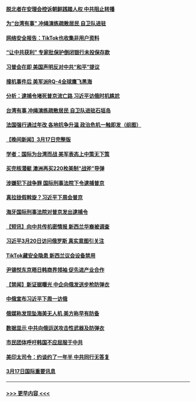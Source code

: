 #### [脱北者在安理会控诉朝鲜践踏人权 中共阻止转播](../pages/prog202/a103671616.md?t=03190643) 
#### [为“台湾有事” 冲绳演练疏散居民 自卫队进驻](../pages/prog202/a103671568.md?t=03190643) 
#### [网络安全报告：TikTok也收集非用户资料](../pages/prog202/a103671567.md?t=03190643) 
#### [“让中共获利” 专家批保护倒闭银行未投保存款](../pages/prog202/a103671476.md?t=03190643) 
#### [习普会在即 美国声明反对中共“和平”提议](../pages/prog202/a103671487.md?t=03190643) 
#### [撞机事件后 美军派RQ-4全球鹰飞黑海](../pages/prog202/a103671482.md?t=03190643) 
#### [分析：逮捕令堵死普京流亡路 习近平访俄时机尴尬](../pages/prog202/a103671470.md?t=03190643) 
#### [台湾有事 冲绳演练疏散居民 自卫队进驻石垣岛](../pages/prog202/a103671450.md?t=03190643) 
#### [法国强行通过年改 各地抗争升温 政治危机一触即发（组图）](../pages/prog202/a103671428.md?t=03190643) 
#### [【晚间新闻】3月17日完整版](../pages/prog202/a103671370.md?t=03190643) 
#### [学者：国际为台湾而战 美军表态上中策无下策](../pages/prog202/a103671400.md?t=03190643) 
#### [买完核潜艇 澳洲再买220枚美制“战斧”导弹](../pages/prog202/a103671219.md?t=03190643) 
#### [涉嫌犯下战争罪 国际刑事法院下令逮捕普京](../pages/prog202/a103671214.md?t=03190643) 
#### [真拉拢假斡旋？习近平下周会普京](../pages/prog202/a103671213.md?t=03190643) 
#### [海牙国际刑事法院对普京发出逮捕令](../pages/prog202/a103671119.md?t=03190643) 
#### [【短讯】向中共传机密情报 新西兰华裔被调查](../pages/prog202/a103671052.md?t=03190643) 
#### [习近平3月20日访问俄罗斯 真实意图引关注](../pages/prog202/a103671028.md?t=03190643) 
#### [TikTok藏安全隐患 新西兰议会设备禁用](../pages/prog202/a103671029.md?t=03190643) 
#### [尹锡悦东京晤日韩商界领袖 促先进产业合作](../pages/prog202/a103671031.md?t=03190643) 
#### [【禁闻】新证据曝光 中企向俄发送步枪防弹衣](../pages/prog202/a103670984.md?t=03190643) 
#### [中俄宣布习近平下周一访俄](../pages/prog202/a103670952.md?t=03190643) 
#### [俄媒称发现坠海美无人机 美方称早有防备](../pages/prog202/a103670809.md?t=03190643) 
#### [数据显示 中共向俄运送攻击性武器及防弹衣](../pages/prog202/a103670805.md?t=03190643) 
#### [市民团体呼吁韩国不应屈服于中共](../pages/prog202/a103670797.md?t=03190643) 
#### [美印太司令：约谈约了一年半 中共同行无答复](../pages/prog202/a103670800.md?t=03190643) 
#### [3月17日国际重要讯息](../pages/prog202/a103670790.md?t=03190643) 

----
#### [ >>> 更早内容 <<< ](../indexes/prog202-earlier.md)
